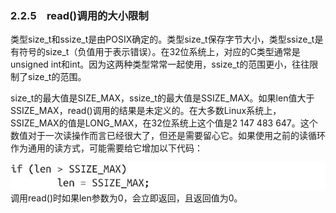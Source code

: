 ### 2.2.5　read()调用的大小限制

类型size_t和ssize_t是由POSIX确定的。类型size_t保存字节大小，类型ssize_t是有符号的size_t（负值用于表示错误）。在32位系统上，对应的C类型通常是unsigned int和int。因为这两种类型常常一起使用，ssize_t的范围更小，往往限制了size_t的范围。

size_t的最大值是SIZE_MAX，ssize_t的最大值是SSIZE_MAX。如果len值大于SSIZE_MAX，read()调用的结果是未定义的。在大多数Linux系统上，SSIZE_MAX的值是LONG_MAX，在32位系统上这个值是2 147 483 647。这个数值对于一次读操作而言已经很大了，但还是需要留心它。如果使用之前的读循环作为通用的读方式，可能需要给它增加以下代码：



![28.jpg](../images/28.jpg)
调用read()时如果len参数为0，会立即返回，且返回值为0。

